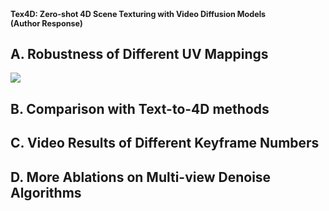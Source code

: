 <h1 style="font-size: 90%;">Tex4D: Zero-shot 4D Scene Texturing with Video Diffusion Models<br>(Author Response)</h1>

## A. Robustness of Different UV Mappings

![](./static/FigR1.png)



## B. Comparison with Text-to-4D methods



## C. Video Results of Different Keyframe Numbers



## D. More Ablations on Multi-view Denoise Algorithms
